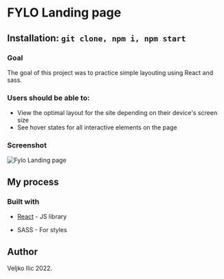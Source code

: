 

# FYLO Landing page

  
## Installation: ```git clone, npm i, npm start```

  ### Goal
  The goal of this project was to practice simple layouting using React and sass. 
  

### Users should be able to:

-   View the optimal layout for the site depending on their device's screen size
-   See hover states for all interactive elements on the page

  

### Screenshot

  

<img src='https://res.cloudinary.com/dz209s6jk/image/upload/q_auto:good,w_900/Challenges/r2ntg9yanvjruk8rbdxn.jpg' alt='Fylo Landing page'/>

  


  



## My process

  

### Built with


- [React](https://reactjs.org/) - JS library

- SASS - For styles

    

  

## Author

Veljko Ilic 2022.
